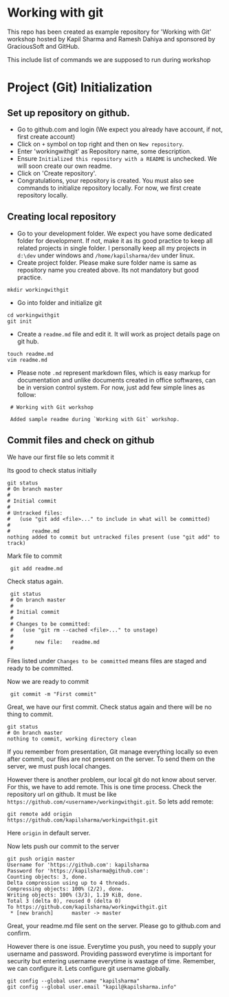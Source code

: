 # Working with git

This repo has been created as example repository for 'Working with Git' workshop hosted by Kapil Sharma and Ramesh Dahiya and sponsored by GraciousSoft and GitHub.

This include list of commands we are supposed to run during workshop

# Project (Git) Initialization

## Set up repository on github.

* Go to github.com and login (We expect you already have account, if not, first create account)
* Click on `+` symbol on top right and then on `New repository`.
* Enter 'workingwithgit' as Repository name, some description.
* Ensure `Initialized this repository with a README` is unchecked. We will soon create our own readme.
* Click on 'Create repository'.
* Congratulations, your repository is created. You must also see commands to initialize repository locally. For now, we first create repository locally.

## Creating local repository

* Go to your development folder. We expect you have some dedicated folder for development. If not, make it as its good practice to keep all related projects in single folder. I personally keep all my projects in `d:\dev` under windows and `/home/kapilsharma/dev` under linux.
* Create project folder. Please make sure folder name is same as repository name you created above. Its not mandatory but good practice.
```
mkdir workingwithgit
```
* Go into folder and initialize git
```
cd workingwithgit
git init
```
* Create a `readme.md` file and edit it. It will work as project details page on git hub.
```
touch readme.md
vim readme.md
```
* Please note `.md` represent markdown files, which is easy markup for documentation and unlike documents created in office softwares, can be in version control system. For now, just add few simple lines as follow:
```
 # Working with Git workshop

 Added sample readme during `Working with Git` workshop.
```

## Commit files and check on github

We have our first file so lets commit it

Its good to check status initially

 ```
 git status
 # On branch master
 #
 # Initial commit
 #
 # Untracked files:
 #   (use "git add <file>..." to include in what will be committed)
 #
 #       readme.md
 nothing added to commit but untracked files present (use "git add" to track)
```

Mark file to commit

```
 git add readme.md
```

Check status again.

```
 git status
 # On branch master
 #
 # Initial commit
 #
 # Changes to be committed:
 #   (use "git rm --cached <file>..." to unstage)
 #
 #       new file:   readme.md
 #
```

Files listed under `Changes to be committed` means files are staged and ready to be committed.

Now we are ready to commit

```
 git commit -m "First commit"
```

Great, we have our first commit. Check status again and there will be no thing to commit.

```
git status
# On branch master
nothing to commit, working directory clean
```

If you remember from presentation, Git manage everything locally so even after commit, our files are not present on the server. To send them on the server, we must push local changes.

However there is another problem, our local git do not know about server. For this, we have to add remote. This is one time process. Check the repository url on github. It must be like `https://github.com/<username>/workingwithgit.git`. So lets add remote:

```
git remote add origin https://github.com/kapilsharma/workingwithgit.git
```

Here `origin` in default server.

Now lets push our commit to the server

```
git push origin master
Username for 'https://github.com': kapilsharma
Password for 'https://kapilsharma@github.com':
Counting objects: 3, done.
Delta compression using up to 4 threads.
Compressing objects: 100% (2/2), done.
Writing objects: 100% (3/3), 1.19 KiB, done.
Total 3 (delta 0), reused 0 (delta 0)
To https://github.com/kapilsharma/workingwithgit.git
 * [new branch]      master -> master
```

Great, your readme.md file sent on the server. Please go to github.com and confirm.

However there is one issue. Everytime you push, you need to supply your username and password. Providing password everytime is important for security but entering username everytime is wastage of time. Remember, we can configure it. Lets configure git username globally.

```
git config --global user.name "kapilsharma"
git config --global user.email "kapil@kapilsharma.info"
```

